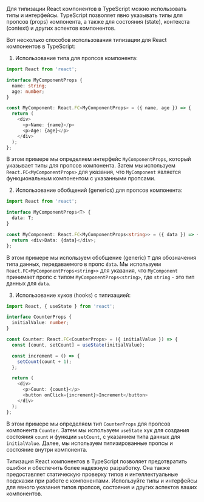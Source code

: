 Для типизации React компонентов в TypeScript можно использовать типы и интерфейсы. TypeScript позволяет явно указывать типы для пропсов (props) компонента, а также для состояния (state), контекста (context) и других аспектов компонентов.

Вот несколько способов использования типизации для React компонентов в TypeScript:

1. Использование типа для пропсов компонента:
```typescript
import React from 'react';

interface MyComponentProps {
  name: string;
  age: number;
}

const MyComponent: React.FC<MyComponentProps> = ({ name, age }) => {
  return (
    <div>
      <p>Name: {name}</p>
      <p>Age: {age}</p>
    </div>
  );
};
```
В этом примере мы определяем интерфейс `MyComponentProps`, который указывает типы для пропсов компонента. Затем мы используем `React.FC<MyComponentProps>` для указания, что `MyComponent` является функциональным компонентом с указанными пропсами.

2. Использование обобщений (generics) для пропсов компонента:
```typescript
import React from 'react';

interface MyComponentProps<T> {
  data: T;
}

const MyComponent: React.FC<MyComponentProps<string>> = ({ data }) => {
  return <div>Data: {data}</div>;
};
```
В этом примере мы используем обобщение (generic) `T` для обозначения типа данных, передаваемого в пропс `data`. Мы используем `React.FC<MyComponentProps<string>>` для указания, что `MyComponent` принимает пропс с типом `MyComponentProps<string>`, где `string` - это тип данных для `data`.

3. Использование хуков (hooks) с типизацией:
```typescript
import React, { useState } from 'react';

interface CounterProps {
  initialValue: number;
}

const Counter: React.FC<CounterProps> = ({ initialValue }) => {
  const [count, setCount] = useState(initialValue);

  const increment = () => {
    setCount(count + 1);
  };

  return (
    <div>
      <p>Count: {count}</p>
      <button onClick={increment}>Increment</button>
    </div>
  );
};
```
В этом примере мы определяем тип `CounterProps` для пропсов компонента `Counter`. Затем мы используем `useState` хук для создания состояния `count` и функции `setCount`, с указанием типа данных для `initialValue`. Далее, мы используем типизированные пропсы и состояние внутри компонента.

Типизация React компонентов в TypeScript позволяет предотвратить ошибки и обеспечить более надежную разработку. Она также предоставляет статическую проверку типов и интеллектуальные подсказки при работе с компонентами. Используйте типы и интерфейсы для явного указания типов пропсов, состояния и других аспектов ваших компонентов.
